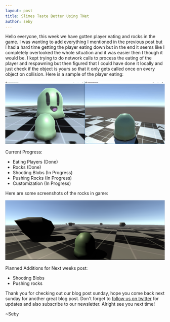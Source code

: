 ```yaml
---
layout: post
title: Slimes Taste Better Using TNet
author: seby
---
```


Hello everyone, this week we have gotten player eating and rocks in the game. I was wanting to add everything I mentioned in the previous post but I had a hard time getting the player eating down but in the end it seems like I completely overlooked the whole situation and it was easier then I though it would be. I kept trying to do network calls to process the eating of the player and respawning but then figured that I could have done it locally and just check if the object is yours so that it only gets called once on every object on collision. Here is a sample of the player eating:

![](../img/posts/slimeEatingTnet/2016-03-20_21-08-45.gif)

Current Progress:
- Eating Players (Done)
- Rocks (Done)
- Shooting Blobs (In Progress)
- Pushing Rocks (In Progress)
- Customization (In Progress)

Here are some screenshots of the rocks in game:

![](../img/posts/slimeEatingTnet/2016-03-20_21-06-16.png)

Planned Additions for Next weeks post:

- Shooting Blobs
- Pushing rocks

Thank you for checking out our blog post sunday, hope you come back next sunday for another great blog post. Don't forget to [follow us on twitter](http://twitter.com/WolfTechGames) for updates and also subscribe to our newsletter. Alright see you next time!

~Seby

